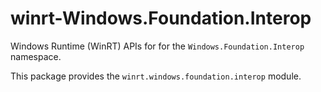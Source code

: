 <!-- warning: Please don't edit this file. It was automatically generated. -->

# winrt-Windows.Foundation.Interop

Windows Runtime (WinRT) APIs for for the `Windows.Foundation.Interop` namespace.

This package provides the `winrt.windows.foundation.interop` module.
